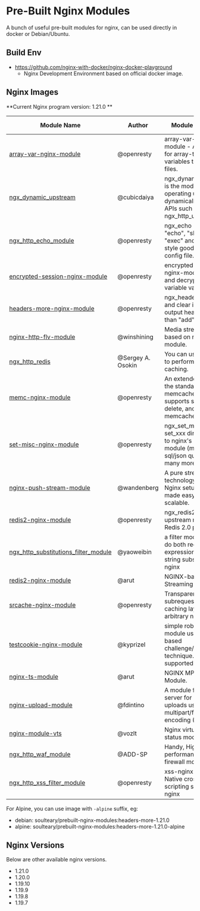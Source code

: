 # Pre-Built Nginx Modules

A bunch of useful pre-built modules for nginx, can be used directly in docker or Debian/Ubuntu.

## Build Env

- https://github.com/nginx-with-docker/nginx-docker-playground
  - Nginx Development Environment based on official docker image.

## Nginx Images

**Current Nginx program version: 1.21.0 **

<table>
    <thead>
        <tr>
            <th>Module Name</th>
            <th>Author</th>
            <th>Module Description</th>
            <th>Module Version</th>
        </tr>
    </thead>
    <tbody>
        <tr>
            <td><a href="https://github.com/openresty/array-var-nginx-module">array-var-nginx-module</a></td>
            <td>@openresty</td>
            <td>array-var-nginx-module - Add support for array-typed variables to nginx config files.</td>
            <td>0.05</td>
        </tr>
        <tr>
            <td><a href="https://github.com/cubicdaiya/ngx_dynamic_upstream">ngx_dynamic_upstream</a></td>
            <td>@cubicdaiya</td>
            <td>ngx_dynamic_upstream is the module for operating upstreams dynamically with HTTP APIs such as ngx_http_upstream_conf.</td>
            <td>0.1.6</td>
        </tr>
        <tr>
            <td><a href="https://github.com/nginx-with-docker/ngx_http_echo_module">ngx_http_echo_module</a></td>
            <td>@openresty</td>
            <td>ngx_echo - Brings "echo", "sleep", "time", "exec" and more shell-style goodies to Nginx config file.</td>
            <td>0.62</td>
        </tr>
        <tr>
            <td><a href="https://github.com/openresty/encrypted-session-nginx-module">encrypted-session-nginx-module</a></td>
            <td>@openresty</td>
            <td>encrypted-session-nginx-module - encrypt and decrypt nginx variable values.</td>
            <td>0.08</td>
        </tr>
        <tr>
            <td><a href="https://github.com/openresty/headers-more-nginx-module">headers-more-nginx-module</a></td>
            <td>@openresty</td>
            <td>ngx_headers_more - Set and clear input and output headers...more than "add"!</td>
            <td>0.33</td>
        </tr>
        <tr>
            <td><a href="https://github.com/winshining/nginx-http-flv-module">nginx-http-flv-module</a></td>
            <td>@winshining</td>
            <td>Media streaming server based on nginx-rtmp-module.</td>
            <td>1.2.9</td>
        </tr>
        <tr>
            <td><a href="https://www.nginx.com/resources/wiki/modules/redis/">ngx_http_redis</a></td>
            <td>@Sergey A. Osokin</td>
            <td>You can use this module to perform simple caching.</td>
            <td>0.3.9</td>
        </tr>
        <tr>
            <td><a href="https://github.com/openresty/memc-nginx-module">memc-nginx-module</a></td>
            <td>@openresty</td>
            <td>An extended version of the standard memcached module that supports set, add, delete, and many more memcached commands.</td>
            <td>0.19</td>
        </tr>
        <tr>
            <td><a href="https://github.com/openresty/set-misc-nginx-module">set-misc-nginx-module</a></td>
            <td>@openresty</td>
            <td>ngx_set_misc - Various set_xxx directives added to nginx's rewrite module (md5/sha1, sql/json quoting, and many more).</td>
            <td>0.32</td>
        </tr>
        <tr>
            <td><a href="https://github.com/wandenberg/nginx-push-stream-module">nginx-push-stream-module</a></td>
            <td>@wandenberg</td>
            <td>A pure stream http push technology for your Nginx setup. Comet made easy and really scalable.</td>
            <td>1cdc015</td>
        </tr>
        <tr>
            <td><a href="https://github.com/openresty/redis2-nginx-module">redis2-nginx-module</a></td>
            <td>@openresty</td>
            <td>ngx_redis2 - Nginx upstream module for the Redis 2.0 protocol</td>
            <td>0.15</td>
        </tr>
        <tr>
            <td><a href="https://github.com/yaoweibin/ngx_http_substitutions_filter_module">ngx_http_substitutions_filter_module</a></td>
            <td>@yaoweibin</td>
            <td>a filter module which can do both regular expression and fixed string substitutions for nginx</td>
            <td>b8a71ea</td>
        </tr>
        <tr>
            <td><a href="https://github.com/arut/nginx-rtmp-module">redis2-nginx-module</a></td>
            <td>@arut</td>
            <td>NGINX-based Media Streaming Server</td>
            <td>1.2.2</td>
        </tr>
        <tr>
            <td><a href="https://github.com/openresty/srcache-nginx-module">srcache-nginx-module</a></td>
            <td>@openresty</td>
            <td>Transparent subrequest-based caching layout for arbitrary nginx locations.</td>
            <td>0.32</td>
        </tr>
        <tr>
            <td><a href="https://github.com/kyprizel/testcookie-nginx-module">testcookie-nginx-module</a></td>
            <td>@kyprizel</td>
            <td>simple robot mitigation module using cookie based challenge/response technique. Not supported any more.</td>
            <td>5113746</td>
        </tr>
        <tr>
            <td><a href="https://github.com/arut/nginx-ts-module">nginx-ts-module</a></td>
            <td>@arut</td>
            <td>NGINX MPEG-TS Live Module.</td>
            <td>ef2f874</td>
        </tr>
        <tr>
            <td><a href="https://github.com/fdintino/nginx-upload-module">nginx-upload-module</a></td>
            <td>@fdintino</td>
            <td>A module for nginx web server for handling file uploads using multipart/form-data encoding (RFC 1867).</td>
            <td>643b4c1</td>
        </tr>
        <tr>
            <td><a href="https://github.com/vozlt/nginx-module-vts">nginx-module-vts</a></td>
            <td>@vozlt</td>
            <td>Nginx virtual host traffic status module.</td>
            <td>0.1.18</td>
        </tr>
        <tr>
            <td><a href="https://github.com/nginx-with-docker/ngx_http_waf_module">ngx_http_waf_module</a></td>
            <td>@ADD-SP</td>
            <td>Handy, High performance Nginx firewall module.</td>
            <td>3.1.6</td>
        </tr>
        <tr>
            <td><a href="https://github.com/nginx-with-docker/ngx_http_xss_filter_module">ngx_http_xss_filter_module</a></td>
            <td>@openresty</td>
            <td>xss-nginx-module - Native cross-site scripting support in nginx</td>
            <td>0.06</td>
        </tr>
    </tbody>
</table>


For Alpine, you can use image with `-alpine` suffix, eg:

- debian: soulteary/prebuilt-nginx-modules:headers-more-1.21.0
- alpine: soulteary/prebuilt-nginx-modules:headers-more-1.21.0-alpine

## Nginx Versions

Below are other available nginx versions.

- 1.21.0
- 1.20.0
- 1.19.10
- 1.19.9
- 1.19.8
- 1.19.7

